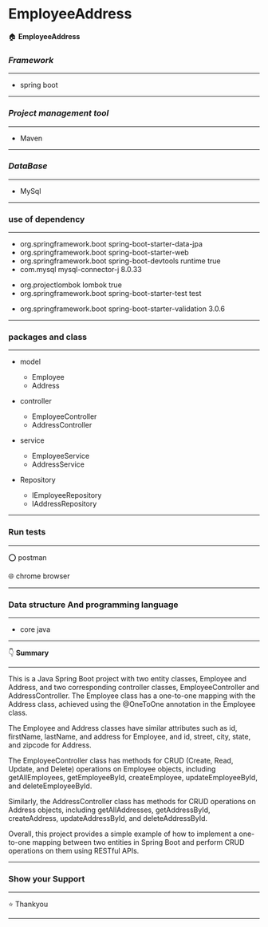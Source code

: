 # EmployeeAddress
:house: **EmployeeAddress**

### ***Framework***
---------
- spring boot

-------------

### ***Project management tool***
-------
- Maven


-----------------
### ***DataBase***
****************
- MySql
****************

### **use of dependency**
-----
- <dependency>
      <groupId>org.springframework.boot</groupId>
      <artifactId>spring-boot-starter-data-jpa</artifactId>
      </dependency>
- <dependency>
     <groupId>org.springframework.boot</groupId>
     <artifactId>spring-boot-starter-web</artifactId>
     </dependency>

- <dependency>
       <groupId>org.springframework.boot</groupId>
       <artifactId>spring-boot-devtools</artifactId>
	<scope>runtime</scope>
	<optional>true</optional>
	</dependency>
- <dependency>
    <groupId>com.mysql</groupId>
    <artifactId>mysql-connector-j</artifactId>
    <version>8.0.33</version>
 </dependency>

- <dependency>
       <groupId>org.projectlombok</groupId>
       <artifactId>lombok</artifactId>
       <optional>true</optional>
	</dependency>
- <dependency>
     <groupId>org.springframework.boot</groupId>
     <artifactId>spring-boot-starter-test</artifactId>
     <scope>test</scope>
     </dependency>
<!-- https://mvnrepository.com/artifact/org.springframework.boot/spring-boot-starter-validation -->
- <dependency>
	<groupId>org.springframework.boot</groupId>
	<artifactId>spring-boot-starter-validation</artifactId>
	<version>3.0.6</version>
	</dependency>





--------

### **packages and class**

---------
- model 
  - Employee
  - Address

- controller
   - EmployeeController
   - AddressController

- service
   - EmployeeService
   - AddressService
- Repository
  - IEmployeeRepository
  - IAddressRepository
 
-------------


### **Run tests**

------

⭕ postman 

:globe_with_meridians: chrome browser

********

### **Data structure And programming language**

-----

 - core java
 
 --------

  :point_down: **Summary**
*****
This is a Java Spring Boot project with two entity classes, Employee and Address, and two corresponding controller classes, EmployeeController and AddressController. The Employee class has a one-to-one mapping with the Address class, achieved using the @OneToOne annotation in the Employee class.

The Employee and Address classes have similar attributes such as id, firstName, lastName, and address for Employee, and id, street, city, state, and zipcode for Address.

The EmployeeController class has methods for CRUD (Create, Read, Update, and Delete) operations on Employee objects, including getAllEmployees, getEmployeeById, createEmployee, updateEmployeeById, and deleteEmployeeById.

Similarly, the AddressController class has methods for CRUD operations on Address objects, including getAllAddresses, getAddressById, createAddress, updateAddressById, and deleteAddressById.

Overall, this project provides a simple example of how to implement a one-to-one mapping between two entities in Spring Boot and perform CRUD operations on them using RESTful APIs.
*****

### **Show your Support** 
****
:star: Thankyou 

****
